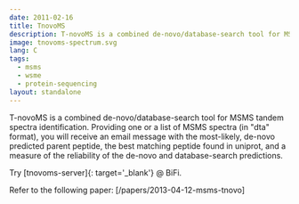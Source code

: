 ```yaml
---
date: 2011-02-16
title: TnovoMS
description: T-novoMS is a combined de-novo/database-search tool for MSMS tandem spectra identification.
image: tnovoms-spectrum.svg
lang: C
tags:
  - msms
  - wsme
  - protein-sequencing
layout: standalone
---
```



T-novoMS is a combined de-novo/database-search tool for MSMS tandem
spectra identification. Providing one or a list of MSMS spectra (in
"dta" format), you will receive an email message with the
most-likely, de-novo predicted parent peptide, the best matching
peptide found in uniprot, and a measure of the reliability of the
de-novo and database-search predictions.

Try [tnovoms-server]{: target='\_blank'} @ BiFi.

Refer to the following paper:
[/papers/2013-04-12-msms-tnovo]
